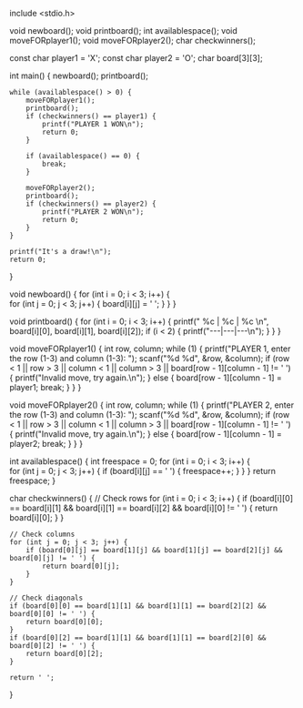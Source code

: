 include <stdio.h>

void newboard();
void printboard();
int availablespace();
void moveFORplayer1();
void moveFORplayer2();
char checkwinners();

const char player1 = 'X';
const char player2 = 'O';
char board[3][3];

int main() {
    newboard();
    printboard();

    while (availablespace() > 0) {
        moveFORplayer1();
        printboard();
        if (checkwinners() == player1) {
            printf("PLAYER 1 WON\n");
            return 0;
        }

        if (availablespace() == 0) {
            break;  
        }

        moveFORplayer2();
        printboard();
        if (checkwinners() == player2) {
            printf("PLAYER 2 WON\n");
            return 0;  
        }
    }

    printf("It's a draw!\n");
    return 0;
}

void newboard() {
    for (int i = 0; i < 3; i++) {           
        for (int j = 0; j < 3; j++) {
            board[i][j] = ' ';
        }
    }
}

void printboard() {
    for (int i = 0; i < 3; i++) {
        printf(" %c | %c | %c \n", board[i][0], board[i][1], board[i][2]);
        if (i < 2) {
            printf("---|---|---\n");
        }
    }
}

void moveFORplayer1() {
    int row, column;
    while (1) {
        printf("PLAYER 1, enter the row (1-3) and column (1-3): ");
        scanf("%d %d", &row, &column);
        if (row < 1 || row > 3 || column < 1 || column > 3 || board[row - 1][column - 1] != ' ') {
            printf("Invalid move, try again.\n");
        } else {
            board[row - 1][column - 1] = player1;
            break;
        }
    }
}

void moveFORplayer2() {
    int row, column;
    while (1) {
        printf("PLAYER 2, enter the row (1-3) and column (1-3): ");
        scanf("%d %d", &row, &column);
        if (row < 1 || row > 3 || column < 1 || column > 3 || board[row - 1][column - 1] != ' ') {
            printf("Invalid move, try again.\n");
        } else {
            board[row - 1][column - 1] = player2; 
            break;
        }
    }
}

int availablespace() {
    int freespace = 0;
    for (int i = 0; i < 3; i++) {           
        for (int j = 0; j < 3; j++) {
            if (board[i][j] == ' ') {
                freespace++;
            }
        }
    }
    return freespace; 
}

char checkwinners() {
    // Check rows
    for (int i = 0; i < 3; i++) {
        if (board[i][0] == board[i][1] && board[i][1] == board[i][2] && board[i][0] != ' ') {
            return board[i][0]; 
        }
    }
    
    // Check columns
    for (int j = 0; j < 3; j++) {
        if (board[0][j] == board[1][j] && board[1][j] == board[2][j] && board[0][j] != ' ') {
            return board[0][j];  
        }
    }
    
    // Check diagonals
    if (board[0][0] == board[1][1] && board[1][1] == board[2][2] && board[0][0] != ' ') {
        return board[0][0];  
    }
    if (board[0][2] == board[1][1] && board[1][1] == board[2][0] && board[0][2] != ' ') {
        return board[0][2]; 
    }

    return ' ';  
}
